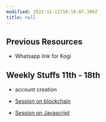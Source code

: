 ```yaml
---
modified: 2022-12-11T10:10:07.300Z
title: null
---
```



## Previous Resources
- Whatsapp link for Kogi 

## Weekly Stuffs 11th - 18th

- account creation

- [Session on blockchain](https://www.youtube.com/?v=BDIPmnl70Zg)

- [Session on Javascript](https://www.youtube.com/?v=BDIPmnl70Zg)